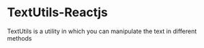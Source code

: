 # TextUtils-Reactjs
TextUtils is a utility in which you can manipulate the text in different methods
